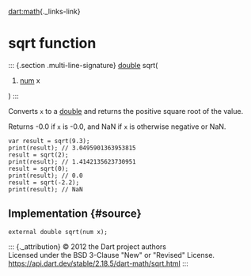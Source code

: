 [dart:math](../dart-math/dart-math-library){._links-link}

sqrt function
=============

::: {.section .multi-line-signature}
[double](../dart-core/double-class) sqrt(

1.  [num](../dart-core/num-class) x

)
:::

Converts `x` to a [double](../dart-core/double-class) and returns the
positive square root of the value.

Returns -0.0 if `x` is -0.0, and NaN if `x` is otherwise negative or
NaN.

``` {.language-dart data-language="dart"}
var result = sqrt(9.3);
print(result); // 3.0495901363953815
result = sqrt(2);
print(result); // 1.4142135623730951
result = sqrt(0);
print(result); // 0.0
result = sqrt(-2.2);
print(result); // NaN
```

Implementation {#source}
--------------

``` {.language-dart data-language="dart"}
external double sqrt(num x);
```

::: {._attribution}
© 2012 the Dart project authors\
Licensed under the BSD 3-Clause \"New\" or \"Revised\" License.\
<https://api.dart.dev/stable/2.18.5/dart-math/sqrt.html>
:::
